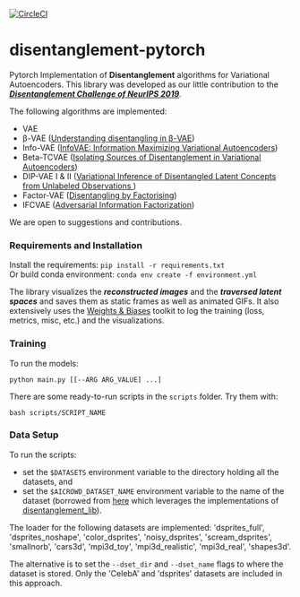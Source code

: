 [![CircleCI](https://circleci.com/gh/amir-abdi/disentanglement-pytorch.svg?style=svg&circle-token=40d47183b78c6f1959ff584259c89ac7d49e36b0)](https://circleci.com/gh/amir-abdi/disentanglement-pytorch)

# disentanglement-pytorch
Pytorch Implementation of **Disentanglement** algorithms for Variational Autoencoders. This library was developed as our little  contribution to the ***[Disentanglement Challenge of NeurIPS 2019](https://aicrowd.com/challenges/neurips-2019-disentanglement-challenge)***.

The following algorithms are implemented:
- VAE
- β-VAE ([Understanding disentangling in β-VAE](https://arxiv.org/pdf/1804.03599.pdf))
- Info-VAE ([InfoVAE: Information Maximizing Variational Autoencoders](https://arxiv.org/abs/1706.02262))
- Beta-TCVAE ([Isolating Sources of Disentanglement in Variational Autoencoders](https://arxiv.org/abs/1802.04942))
- DIP-VAE I & II ([Variational Inference of Disentangled Latent Concepts from Unlabeled Observations ](https://openreview.net/forum?id=H1kG7GZAW))
- Factor-VAE ([Disentangling by Factorising](https://arxiv.org/pdf/1802.05983.pdf))
- IFCVAE ([Adversarial Information Factorization](https://arxiv.org/pdf/1711.05175.pdf))

We are open to suggestions and contributions.


### Requirements and Installation

Install the requirements: `pip install -r requirements.txt` \
Or build conda environment: `conda env create -f environment.yml`

The library visualizes the ***reconstructed images*** and the ***traversed latent spaces*** and saves them as static frames as well as animated GIFs. It also extensively uses the [Weights & Biases](https://www.wandb.com/) toolkit to log the training (loss, metrics, misc, etc.) and the visualizations.

### Training

To run the models:

    python main.py [[--ARG ARG_VALUE] ...]

There are some ready-to-run scripts in the `scripts` folder. Try them with:

    bash scripts/SCRIPT_NAME
    

### Data Setup
To run the scripts:
- set the `$DATASETS` environment variable 
to the directory holding all the datasets, and
- set the  `$AICROWD_DATASET_NAME` environment variable to
the name of the dataset 
(borrowed from [here](https://github.com/AIcrowd/neurips2019_disentanglement_challenge_starter_kit/blob/master/utils_pytorch.py)
which leverages the implementations of [disentanglement_lib](https://github.com/google-research/disentanglement_lib)).

The loader for the following datasets are implemented:
'dsprites_full', 'dsprites_noshape', 'color_dsprites', 
'noisy_dsprites', 'scream_dsprites', 'smallnorb', 
'cars3d', 'mpi3d_toy', 'mpi3d_realistic', 
'mpi3d_real', 'shapes3d'.  

The alternative is to set the `--dset_dir` and `--dset_name` flags to 
where the dataset is stored. Only the 'CelebA' and
'dsprites' datasets are included in this approach. 

